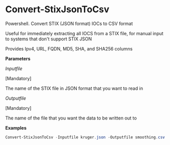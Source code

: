 # Convert-StixJsonToCsv

Powershell.  Convert STIX (JSON format) IOCs to CSV format 

Useful for immediately extracting all IOCS from a STIX file, for manual input to systems that don't support STIX JSON

Provides Ipv4, URL, FQDN, MD5, SHA, and SHA256 columns

**Parameters**

_Inputfile_

[Mandatory]

The name of the STIX file in JSON format that you want to read in

_Outputfile_

[Mandatory]

The name of the file that you want the data to be written out to

**Examples**

```powershell
Convert-StixJsonToCsv -Inputfile kruger.json -Outputfile smoothing.csv
```
